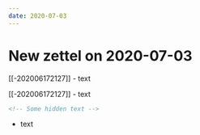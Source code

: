 ```yaml
---
date: 2020-07-03
---
```


# New zettel on 2020-07-03

[[-202006172127]] [](test-test) - text

[[-202006172127]]  - text
[^hi]: something


<!-- Some hidden text --> 

```html
<!-- Some hidden text -->
```

- text


